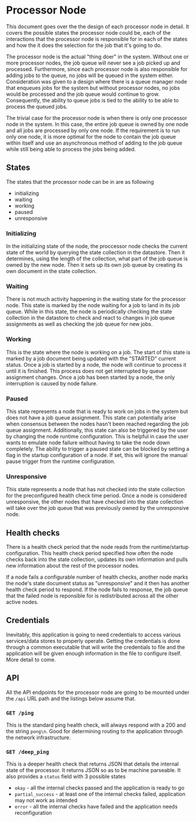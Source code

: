 # Processor Node

This document goes over the the design of each processor node in detail. It covers the possible states the processor node could be, each of the interactions that the processor node is responsible for in each of the states and how the it does the selection for the job that it's going to do.

The processor node is the actual "thing doer" in the system. Without one or more processor nodes, the job queue will never see a job picked up and processed. Furthermore, since each processor node is also responsible for adding jobs to the queue, no jobs will be queued in the system either. Consideration was given to a design where there is a queue manager node that enqueues jobs for the system but without processor nodes, no jobs would be processed and the job queue would continue to grow. Consequently, the ability to queue jobs is tied to the ability to be able to process the queued jobs.

The trivial case for the processor node is when there is only one processor node in the system. In this case, the entire job queue is owned by one node and all jobs are processed by only one node. If the requirement is to run only one node, it is more optimal for the node to contain the job queue within itself and use an asynchronous method of adding to the job queue while still being able to process the jobs being added.

## States

The states that the processor node can be in are as following

- initializing
- waiting
- working
- paused
- unresponsive

### Initializing

In the initializing state of the node, the proccessor node checks the current state of the world by querying the state collection in the datastore. Then it determines, using the length of the collection, what part of the job queue is owned by the new node. Then it sets up its own job queue by creating its own document in the state collection.

### Waiting

There is not much activity happening in the waiting state for the processor node. This state is marked by the node waiting for a job to land in its job queue. While in this state, the node is periodically checking the state collection in the datastore to check and react to changes in job queue assignments as well as checking the job queue for new jobs.

### Working

This is the state where the node is working on a job. The start of this state is marked by a job document being updated with the "STARTED" current status. Once a job is started by a node, the node will continue to process it until it is finished. This process does not get interrupted by queue assignment changes. Once a job has been started by a node, the only interruption is caused by node failure.

### Paused

This state represents a node that is ready to work on jobs in the system but does not have a job queue assignment. This state can potentially arise when consensus between the nodes hasn't been reached regarding the job queue assignment. Additionally, this state can also be triggered by the user by changing the node runtime configuration. This is helpful in case the user wants to emulate node failure without having to take the node down completely. The ability to trigger a paused state can be blocked by setting a flag in the startup configuration of a node. If set, this will ignore the manual pause trigger from the runtime configuration.

### Unresponsive

This state represents a node that has not checked into the state collection for the preconfigured health check time period. Once a node is considered unresponsive, the other nodes that have checked into the state collection will take over the job queue that was previously owned by the unresponsive node.

## Health checks

There is a health check period that the node reads from the runtime/startup configuration. This health check period specified how often the node checks back into the state collection, updates its own information and pulls new information about the rest of the processor nodes.

If a node fails a configurable number of health checks, another node marks the node's state document status as "unresponsive" and it then has another health check period to respond. If the node fails to response, the job queue that the failed node is reponsible for is redistributed across all the other active nodes.

## Credentials

Inevitably, this application is going to need credentials to access various services/data stores to properly operate. Getting the credentials is done through a common executable that will write the credentials to file and the application will be given enough information in the file to configure itself. More detail to come.

## API

All the API endpoints for the processor node are going to be mounted under the `/api` URL path and the listings below assume that.

### `GET /ping`

This is the standard ping health check, will always respond with a 200 and the string `pong\n`. Good for determining routing to the application through the network infrastructure.

### `GET /deep_ping`

This is a deeper health check that returns JSON that details the internal state of the processor. It returns JSON so as to be machine parseable. It also provides a `status` field with 3 possible states

- `okay` - all the internal checks passed and the application is ready to go
- `partial_success` - at least one of the internal checks failed, application may not work as intended
- `error` - all the internal checks have failed and the application needs reconfiguration
